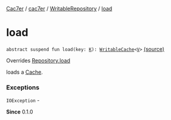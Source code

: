 [Cac7er](../../index.md) / [cac7er](../index.md) / [WritableRepository](index.md) / [load](./load.md)

# load

`abstract suspend fun load(key: `[`K`](index.md#K)`): `[`WritableCache`](../-writable-cache/index.md)`<`[`V`](index.md#V)`>` [(source)](http://2wiqua.wcaokaze.com/gitbucket/wcaokaze/Cac7er/blob/master/src/main/java/cac7er/Repository.kt#L73)

Overrides [Repository.load](../-repository/load.md)

loads a [Cache](../-cache/index.md).

### Exceptions

`IOException` -

**Since**
0.1.0

